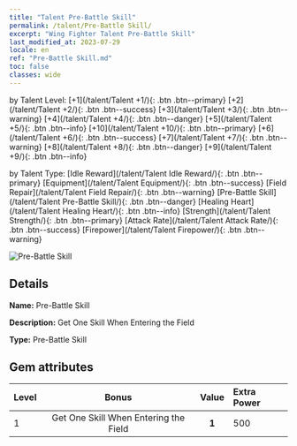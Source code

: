 ```yaml
---
title: "Talent Pre-Battle Skill"
permalink: /talent/Pre-Battle Skill/
excerpt: "Wing Fighter Talent Pre-Battle Skill"
last_modified_at: 2023-07-29
locale: en
ref: "Pre-Battle Skill.md"
toc: false
classes: wide
---
```




  by Talent Level:  [+1](/talent/Talent +1/){: .btn .btn--primary}   [+2](/talent/Talent +2/){: .btn .btn--success}   [+3](/talent/Talent +3/){: .btn .btn--warning}   [+4](/talent/Talent +4/){: .btn .btn--danger}   [+5](/talent/Talent +5/){: .btn .btn--info}   [+10](/talent/Talent +10/){: .btn .btn--primary}   [+6](/talent/Talent +6/){: .btn .btn--success}   [+7](/talent/Talent +7/){: .btn .btn--warning}   [+8](/talent/Talent +8/){: .btn .btn--danger}   [+9](/talent/Talent +9/){: .btn .btn--info} 

  by Talent Type:  [Idle Reward](/talent/Talent Idle Reward/){: .btn .btn--primary}   [Equipment](/talent/Talent Equipment/){: .btn .btn--success}   [Field Repair](/talent/Talent Field Repair/){: .btn .btn--warning}   [Pre-Battle Skill](/talent/Talent Pre-Battle Skill/){: .btn .btn--danger}   [Healing Heart](/talent/Talent Healing Heart/){: .btn .btn--info}   [Strength](/talent/Talent Strength/){: .btn .btn--primary}   [Attack Rate](/talent/Talent Attack Rate/){: .btn .btn--success}   [Firepower](/talent/Talent Firepower/){: .btn .btn--warning} 

 ![Pre-Battle Skill](/images/talent/Talent_5.png)

## Details

 **Name:** Pre-Battle Skill 

 **Description:** Get One Skill When Entering the Field 

 **Type:** Pre-Battle Skill 

## Gem attributes

  |  Level |     Bonus     |   Value   | Extra Power |
  |:-------|:-------------:|:---------:|:---------|
  | 1  | Get One Skill When Entering the Field  | **1**  | 500 |

